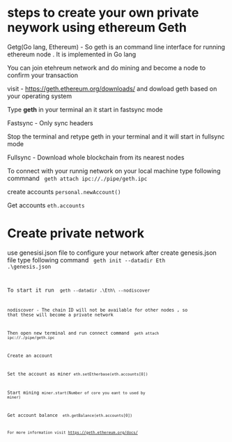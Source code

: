 # steps to create your own private neywork using ethereum Geth

Getg(Go lang, Ethereum) - So geth is an command line interface for running ethereum node . It is implemented in Go lang

You can join etehreum network and do mining and become a node to confirm your transaction

visit - https://geth.ethereum.org/downloads/ and dowload geth based on your operating system

Type <strong>geth</strong> in your terminal an it start in fastsync mode

Fastsync - Only sync headers

Stop the terminal and retype geth in your terminal and it will start in fullsync mode

Fullsync - Download whole blockchain from its nearest nodes

To connect with your runnig network on your local machine type following commnand
    <code> geth attach ipc://./pipe/geth.ipc </code>

create accounts 
    <code>personal.newAccount()</code>

Get accounts
    <code>eth.accounts</code>

<h1>Create private network</h1>

use genesisi.json file to configure your network
after create genesis.json file type following command 
    <code> geth init --datadir Eth .\genesis.json

To start it run 
    <code> geth --datadir .\Eth\ --nodiscover

nodiscover - The chain ID will not be available for other nodes , so that these will become a private network

Then open new terminal and run connect command 
    <code> geth attach ipc://./pipe/geth.ipc </code>

Create an account

Set the account as miner
    <code>eth.setEtherbase(eth.accounts[0]) </code>

Start mining
    <code>miner.start(Number of core you eant to used by miner)</code>

Get account balance
    <code> eth.getBalance(eth.accounts[0])

For more information visit
    https://geth.ethereum.org/docs/